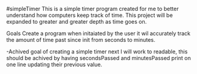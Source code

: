 #simpleTimer
This is a simple timer program created for me to better understand how computers keep track of time. This project will be expanded to greater and greater depth as time goes on. 

Goals
Create a program when initaiated by the user it wil accurately track the amount of time past since init from seconds to minutes.

-Achived goal of creating a simple timer next I will work to readable, this should be achived by having secondsPassed and minutesPassed print on one line updating their previous value.

